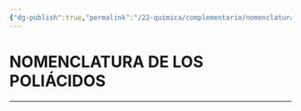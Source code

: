 ```yaml
---
{"dg-publish":true,"permalink":"/22-quimica/complementario/nomenclatura-inorganica/poliacidos/poliacidos/","tags":["Química","Teoría","Complemento"]}
---
```


# NOMENCLATURA DE LOS POLIÁCIDOS
---

